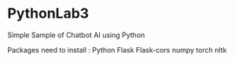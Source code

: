 # PythonLab3

Simple Sample of Chatbot AI using Python

Packages need to install : 
  Python
  Flask
  Flask-cors
  numpy
  torch
  nltk
